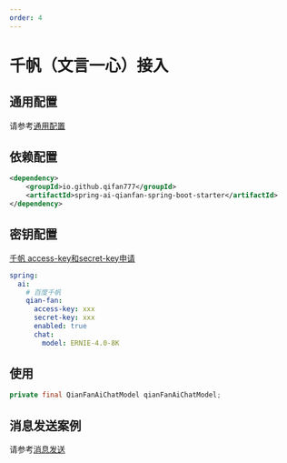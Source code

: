 ```yaml
---
order: 4
---
```

# 千帆（文言一心）接入

## 通用配置

请参考[通用配置](../config/base.md)

## 依赖配置

```xml
<dependency>
    <groupId>io.github.qifan777</groupId>
    <artifactId>spring-ai-qianfan-spring-boot-starter</artifactId>
</dependency>
```

## 密钥配置

[千帆 access-key和secret-key申请](https://console.bce.baidu.com/iam/#/iam/accesslist)

```yml
spring:
  ai:
    # 百度千帆
    qian-fan:
      access-key: xxx
      secret-key: xxx
      enabled: true
      chat:
        model: ERNIE-4.0-8K
```

## 使用

```java
private final QianFanAiChatModel qianFanAiChatModel;
```

## 消息发送案例

请参考[消息发送](../chat/README.md)
